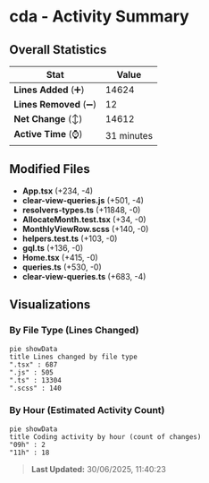 # cda - Activity Summary 

## Overall Statistics

| Stat                   | Value                                                             |
| ---------------------- | ----------------------------------------------------------------- |
| **Lines Added** (➕)   | 14624                                          |
| **Lines Removed** (➖) | 12                                        |
| **Net Change** (↕)    | 14612                |
| **Active Time** (⌚)   | 31 minutes |


## Modified Files
- **App.tsx** (+234, -4)
- **clear-view-queries.js** (+501, -4)
- **resolvers-types.ts** (+11848, -0)
- **AllocateMonth.test.tsx** (+34, -0)
- **MonthlyViewRow.scss** (+140, -0)
- **helpers.test.ts** (+103, -0)
- **gql.ts** (+136, -0)
- **Home.tsx** (+415, -0)
- **queries.ts** (+530, -0)
- **clear-view-queries.ts** (+683, -4)

## Visualizations

### By File Type (Lines Changed)

```mermaid
pie showData
title Lines changed by file type
".tsx" : 687
".js" : 505
".ts" : 13304
".scss" : 140
```

### By Hour (Estimated Activity Count)

```mermaid
pie showData
title Coding activity by hour (count of changes)
"09h" : 2
"11h" : 18
```


> **Last Updated:** 30/06/2025, 11:40:23